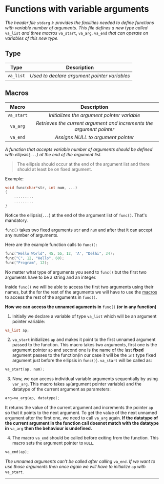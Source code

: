 # Functions with variable arguments

*The header file* `stdarg.h` *provides the facilities needed to define functions with variable number of arguments. This file defines a new type called* `va_list` *and three macros* `va_start`, `va_arg`, `va_end` *that can operate on variables of this new type.*


## Type

|Type|Description|
|:--:|:---------:|
|`va_list`| _Used to declare argument pointer variables_ |

## Macros

|Macro|Description|
|:---:|:---------:|
|`va_start`| _Initializes the argument pointer variable_ |
|`va_arg`| _Retrieves the current argument and increments the argument pointer_ |
|`va_end`| _Assigns NULL to argument pointer_ |

*A function that accepts variable number of arguments should be defined with ellipsis(`...`) at the end of the argument list.*

> The ellipsis should occur at the end of the argument list and there should at least be on fixed argument.

Example:

```c
void func(char*str, int num, ...)
{
	.........
	.........
}
```
Notice the ellipsis(`...`) at the end of the argument list of `func()`. That's mandatory.

`func()` takes two fixed arguments `str` and `num` and after that it can accept any number of arguments.

Here are the example function calls to `func()`:
```c
func("Hello World", 45, 55, 12, 'A', "Delhi", 34);
func("C", 12, "Hello", 60);
func("Program", 12);
```

No matter what type of arguments you send to `func()` but the first two arguments have to be a string and an integer.

Inside `func()` we will be able to access the first two arguments using their names, but the for the rest of the arguments we will have to use the [macros](https://github.com/C0DER11101/CPrograms/blob/CProgramming/Miscellaneous/7.md#macros) to access the rest of the arguments in `func()`.

**How we can access the unnamed aguments in** `func()` **(or in any function)**

1. Initially we declare a variable of type `va_list` which will be an argument pointer variable:
```c
va_list ap;
```
2. `va_start` initializes `ap` and makes it point to the first unnamed argument passed to the function. This macro takes two arguments, first one is the argument pointer `ap` and second one is the name of the last **fixed** argument passes to the function(in our case it will be the `int` type fixed argument just before the ellipsis in `func()`). `va_start` will be called as:
```c
va_start(ap, num);
```
3. Now, we can access individual variable arguments sequentially by using `var_arg`. This macro takes `ap`(argument pointer variable) and the datatype of the current argument as parameters:
```c
arg=va_arg(ap, datatype);
```
It returns the value of the current argument and increments the pointer `ap` so that it points to the next argument. To get the value of the next unnamed argument after the first one, we need to call `va_arg` again. **If the datatype of the current argument in the function call doesnot match with the datatype in** `va_arg` **then the behaviour is undefined.**

4. The macro `va_end` should be called before exiting from the function. This macro sets the argument pointer to `NULL`.
```c
va_end(ap);
```
_The unnamed arguments can't be called after calling_ `va_end`. _If we want to use those arguments then once again we will have to initialize_ `ap` _with_ `va_start`.


---
